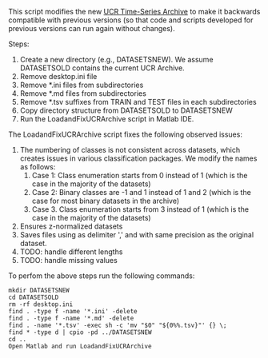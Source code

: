 This script modifies the new [UCR Time-Series Archive](https://www.cs.ucr.edu/%7Eeamonn/time_series_data_2018/) to make it backwards compatible with previous versions (so that code and scripts developed for previous versions can run again without changes).

Steps:
1. Create a new directory (e.g., DATASETSNEW). We assume DATASETSOLD contains the current UCR Archive.
2. Remove desktop.ini file
3. Remove \*.ini files from subdirectories
4. Remove \*.md files from subdirectories
5. Remove \*.tsv suffixes from TRAIN and TEST files in each subdirectories
6. Copy directory structure from DATASETSOLD to DATASETSNEW
7. Run the LoadandFixUCRArchive script in Matlab IDE.

The LoadandFixUCRArchive script fixes the following observed issues:

1. The numbering of classes is not consistent across datasets, which creates issues in various classification packages. We modify the names as follows:
    1. Case 1: Class enumeration starts from 0 instead of 1 (which is the case in the majority of the datasets)
    2. Case 2: Binary classes are -1 and 1 instead of 1 and 2 (which is the case for most binary datasets in the archive)
    3. Case 3. Class enumeration starts from 3 instead of 1 (which is the case in the majority of the datasets)
2. Ensures z-normalized datasets
3. Saves files using as delimiter ',' and with same precision as the original dataset.
4. TODO: handle different lengths
5. TODO: handle missing values

To perfom the above steps run the following commands:

```
mkdir DATASETSNEW
cd DATASETSOLD
rm -rf desktop.ini
find . -type f -name '*.ini' -delete
find . -type f -name '*.md' -delete
find . -name '*.tsv' -exec sh -c 'mv "$0" "${0%%.tsv}"' {} \;
find * -type d | cpio -pd ../DATASETSNEW
cd ..
Open Matlab and run LoadandFixUCRArchive
```
